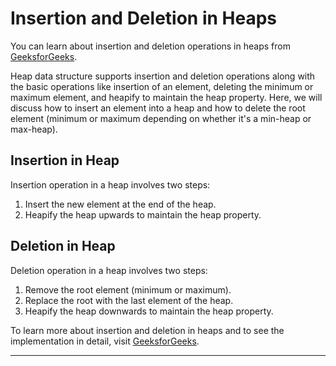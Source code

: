
# Insertion and Deletion in Heaps

You can learn about insertion and deletion operations in heaps from [GeeksforGeeks](https://www.geeksforgeeks.org/insertion-and-deletion-in-heaps/).

Heap data structure supports insertion and deletion operations along with the basic operations like insertion of an element, deleting the minimum or maximum element, and heapify to maintain the heap property. Here, we will discuss how to insert an element into a heap and how to delete the root element (minimum or maximum depending on whether it's a min-heap or max-heap).

## Insertion in Heap

Insertion operation in a heap involves two steps:

1. Insert the new element at the end of the heap.
2. Heapify the heap upwards to maintain the heap property.

## Deletion in Heap

Deletion operation in a heap involves two steps:

1. Remove the root element (minimum or maximum).
2. Replace the root with the last element of the heap.
3. Heapify the heap downwards to maintain the heap property.

To learn more about insertion and deletion in heaps and to see the implementation in detail, visit [GeeksforGeeks](https://www.geeksforgeeks.org/insertion-and-deletion-in-heaps/).

---
